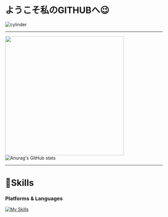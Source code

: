 # ようこそ私のGITHUBへ😉
![cylinder](https://capsule-render.vercel.app/api?type=cylinder&color=auto&text=李孝斌と申します!&fontAlignY=45&fontSize=40&height=150&animation=blinking&desc=&descAlignY=70)

---
<img src="https://github.com/hyobinaaa/hyobinaaa/assets/113012132/c788127a-b97d-4806-bf7e-8febd048f62a" width="380"> ![Anurag's GitHub stats](https://github-readme-stats.vercel.app/api?username=hyobinaaa&show_icons=true&theme=radical)







---




# 💪Skills
### Platforms & Languages
[![My Skills](https://skillicons.dev/icons?i=js,html,css,vue,react,vscode,tailwind,bootstrap,figma,git,github)](https://skillicons.dev)







 
